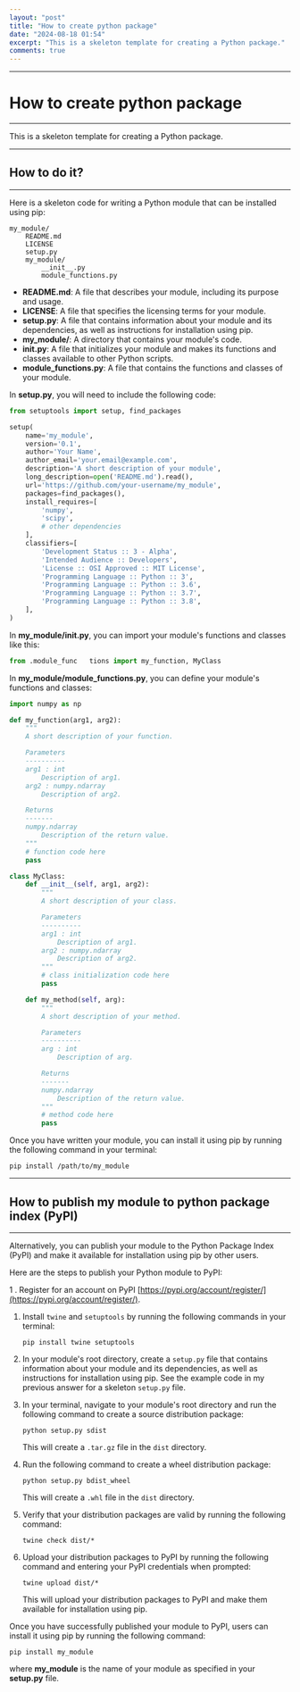 ```yaml
---
layout: "post"
title: "How to create python package"
date: "2024-08-18 01:54"
excerpt: "This is a skeleton template for creating a Python package."
comments: true
---
```


________________
# How to create python package
_________________

This is a skeleton template for creating a Python package.

_______
## How to do it?
_______

Here is a skeleton code for writing a Python module that can be installed using pip:

```
my_module/
    README.md
    LICENSE
    setup.py
    my_module/
        __init__.py
        module_functions.py
```

- **README.md**: A file that describes your module, including its purpose and usage.
- **LICENSE**: A file that specifies the licensing terms for your module.
- **setup.py**: A file that contains information about your module and its dependencies, as well as instructions for installation using pip.
- **my_module/**: A directory that contains your module's code.
- **__init__.py**: A file that initializes your module and makes its functions and classes available to other Python scripts.
- **module_functions.py**: A file that contains the functions and classes of your module.

In **setup.py**, you will need to include the following code:

```python
from setuptools import setup, find_packages

setup(
    name='my_module',
    version='0.1',
    author='Your Name',
    author_email='your.email@example.com',
    description='A short description of your module',
    long_description=open('README.md').read(),
    url='https://github.com/your-username/my_module',
    packages=find_packages(),
    install_requires=[
        'numpy',
        'scipy',
        # other dependencies
    ],
    classifiers=[
        'Development Status :: 3 - Alpha',
        'Intended Audience :: Developers',
        'License :: OSI Approved :: MIT License',
        'Programming Language :: Python :: 3',
        'Programming Language :: Python :: 3.6',
        'Programming Language :: Python :: 3.7',
        'Programming Language :: Python :: 3.8',
    ],
)
```

In **my_module/__init__.py**, you can import your module's functions and classes like this:

```python
from .module_func   tions import my_function, MyClass
```

In **my_module/module_functions.py**, you can define your module's functions and classes:

```python
import numpy as np

def my_function(arg1, arg2):
    """
    A short description of your function.

    Parameters
    ----------
    arg1 : int
        Description of arg1.
    arg2 : numpy.ndarray
        Description of arg2.

    Returns
    -------
    numpy.ndarray
        Description of the return value.
    """
    # function code here
    pass

class MyClass:
    def __init__(self, arg1, arg2):
        """
        A short description of your class.

        Parameters
        ----------
        arg1 : int
            Description of arg1.
        arg2 : numpy.ndarray
            Description of arg2.
        """
        # class initialization code here
        pass

    def my_method(self, arg):
        """
        A short description of your method.

        Parameters
        ----------
        arg : int
            Description of arg.

        Returns
        -------
        numpy.ndarray
            Description of the return value.
        """
        # method code here
        pass
```

Once you have written your module, you can install it using pip by running the following command in your terminal:

```
pip install /path/to/my_module
```

_________
## How to publish my module to python package index (PyPI) 
_________

Alternatively, you can publish your module to the Python Package Index (PyPI) and make it available for installation using pip by other users.

Here are the steps to publish your Python module to PyPI:

1 . Register for an account on PyPI [https://pypi.org/account/register/](https://pypi.org/account/register/).

1. Install `twine` and `setuptools` by running the following commands in your terminal:
    ```
    pip install twine setuptools
    ```

2. In your module's root directory, create a `setup.py` file that contains information about your module and its dependencies, as well as instructions for installation using pip. See the example code in my previous answer for a skeleton `setup.py` file.

3. In your terminal, navigate to your module's root directory and run the following command to create a source distribution package:
    ``` 
    python setup.py sdist
    ```
    This will create a `.tar.gz` file in the `dist` directory.

4. Run the following command to create a wheel distribution package:
    ```
    python setup.py bdist_wheel
    ```
    This will create a `.whl` file in the `dist` directory.

5. Verify that your distribution packages are valid by running the following command:
    ```
    twine check dist/*
    ```

6. Upload your distribution packages to PyPI by running the following command and entering your PyPI credentials when prompted:
    ```
    twine upload dist/*
    ```
    
    This will upload your distribution packages to PyPI and make them available for installation using pip.


Once you have successfully published your module to PyPI, users can install it using pip by running the following command:

```
pip install my_module
```

where **my_module** is the name of your module as specified in your **setup.py** file.


